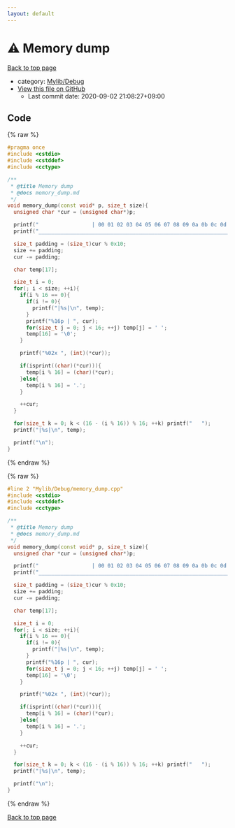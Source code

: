 ```yaml
---
layout: default
---
```


<!-- mathjax config similar to math.stackexchange -->
<script type="text/javascript" async
  src="https://cdnjs.cloudflare.com/ajax/libs/mathjax/2.7.5/MathJax.js?config=TeX-MML-AM_CHTML">
</script>
<script type="text/x-mathjax-config">
  MathJax.Hub.Config({
    TeX: { equationNumbers: { autoNumber: "AMS" }},
    tex2jax: {
      inlineMath: [ ['$','$'] ],
      processEscapes: true
    },
    "HTML-CSS": { matchFontHeight: false },
    displayAlign: "left",
    displayIndent: "2em"
  });
</script>

<script type="text/javascript" src="https://cdnjs.cloudflare.com/ajax/libs/jquery/3.4.1/jquery.min.js"></script>
<script src="https://cdn.jsdelivr.net/npm/jquery-balloon-js@1.1.2/jquery.balloon.min.js" integrity="sha256-ZEYs9VrgAeNuPvs15E39OsyOJaIkXEEt10fzxJ20+2I=" crossorigin="anonymous"></script>
<script type="text/javascript" src="../../../assets/js/copy-button.js"></script>
<link rel="stylesheet" href="../../../assets/css/copy-button.css" />


# :warning: Memory dump

<a href="../../../index.html">Back to top page</a>

* category: <a href="../../../index.html#0f67555b3039d368e55db69bb4454f7e">Mylib/Debug</a>
* <a href="{{ site.github.repository_url }}/blob/master/Mylib/Debug/memory_dump.cpp">View this file on GitHub</a>
    - Last commit date: 2020-09-02 21:08:27+09:00




## Code

<a id="unbundled"></a>
{% raw %}
```cpp
#pragma once
#include <cstdio>
#include <cstddef>
#include <cctype>

/**
 * @title Memory dump
 * @docs memory_dump.md
 */
void memory_dump(const void* p, size_t size){
  unsigned char *cur = (unsigned char*)p;

  printf("                 | 00 01 02 03 04 05 06 07 08 09 0a 0b 0c 0d 0e 0f\n");
  printf("__________________________________________________________________\n");

  size_t padding = (size_t)cur % 0x10;
  size += padding;
  cur -= padding;

  char temp[17];

  size_t i = 0;
  for(; i < size; ++i){
    if(i % 16 == 0){
      if(i != 0){
        printf("|%s|\n", temp);
      }
      printf("%16p | ", cur);
      for(size_t j = 0; j < 16; ++j) temp[j] = ' ';
      temp[16] = '\0';
    }

    printf("%02x ", (int)(*cur));

    if(isprint((char)(*cur))){
      temp[i % 16] = (char)(*cur);
    }else{
      temp[i % 16] = '.';
    }

    ++cur;
  }

  for(size_t k = 0; k < (16 - (i % 16)) % 16; ++k) printf("   ");
  printf("|%s|\n", temp);

  printf("\n");
}

```
{% endraw %}

<a id="bundled"></a>
{% raw %}
```cpp
#line 2 "Mylib/Debug/memory_dump.cpp"
#include <cstdio>
#include <cstddef>
#include <cctype>

/**
 * @title Memory dump
 * @docs memory_dump.md
 */
void memory_dump(const void* p, size_t size){
  unsigned char *cur = (unsigned char*)p;

  printf("                 | 00 01 02 03 04 05 06 07 08 09 0a 0b 0c 0d 0e 0f\n");
  printf("__________________________________________________________________\n");

  size_t padding = (size_t)cur % 0x10;
  size += padding;
  cur -= padding;

  char temp[17];

  size_t i = 0;
  for(; i < size; ++i){
    if(i % 16 == 0){
      if(i != 0){
        printf("|%s|\n", temp);
      }
      printf("%16p | ", cur);
      for(size_t j = 0; j < 16; ++j) temp[j] = ' ';
      temp[16] = '\0';
    }

    printf("%02x ", (int)(*cur));

    if(isprint((char)(*cur))){
      temp[i % 16] = (char)(*cur);
    }else{
      temp[i % 16] = '.';
    }

    ++cur;
  }

  for(size_t k = 0; k < (16 - (i % 16)) % 16; ++k) printf("   ");
  printf("|%s|\n", temp);

  printf("\n");
}

```
{% endraw %}

<a href="../../../index.html">Back to top page</a>

